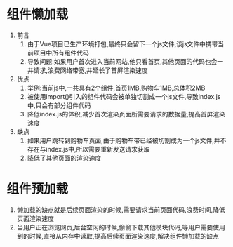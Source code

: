 # 组件懒加载

1. 前言
   1. 由于Vue项目已生产环境打包,最终只会留下一个js文件,该js文件中携带当前项目中所有组件代码
   2. 导致问题:如果用户首次进入当前网站,他只看首页,其他页面的代码也会一并请求,浪费网络带宽,并延长了首屏渲染速度
2. 优点
   1. 举例:当前js中,一共具有2个组件,首页1MB,购物车1MB,总体积2MB
   2. 被使用import()引入的组件代码会被单独切割成一个js文件,导致index.js中,只会有部分组件代码
   3. 降低index.js的体积,减少首次渲染页面所需要请求的数据量,提高首屏渲染速度
3. 缺点
   1. 如果用户跳转到购物车页面,由于购物车带已经被切割成为一个js文件,并不存在与index.js中,所以需要重新发送请求获取
   2. 降低了其他页面的渲染速度



# 组件预加载

1. 懒加载的缺点就是后续页面渲染的时候,需要请求当前页面代码,浪费时间,降低页面渲染速度
2. 当用户正在浏览网页,后台空闲的时候,偷偷下载其他模块代码,等用户需要使用到的时候,直接从内存中读取,提高后续页面渲染速度,解决组件懒加载的缺点